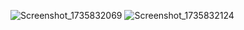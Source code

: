 ![Screenshot_1735832069](https://github.com/user-attachments/assets/4810c270-dec3-4163-82ee-60ccd790f024)
![Screenshot_1735832124](https://github.com/user-attachments/assets/a9f96a5a-2b30-4eb5-946b-30f0e73a5ed5)
